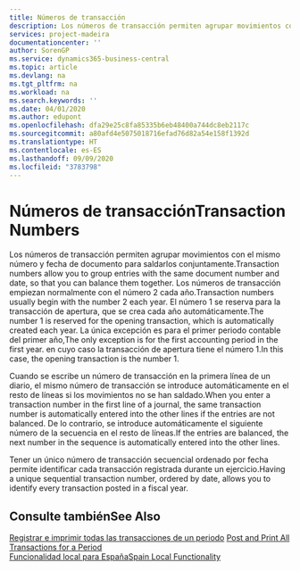 ```yaml
---
title: Números de transacción
description: Los números de transacción permiten agrupar movimientos con el mismo número y fecha de documento para saldarlos conjuntamente.
services: project-madeira
documentationcenter: ''
author: SorenGP
ms.service: dynamics365-business-central
ms.topic: article
ms.devlang: na
ms.tgt_pltfrm: na
ms.workload: na
ms.search.keywords: ''
ms.date: 04/01/2020
ms.author: edupont
ms.openlocfilehash: dfa29e25c8fa85335b6eb48400a744dc8eb2117c
ms.sourcegitcommit: a80afd4e5075018716efad76d82a54e158f1392d
ms.translationtype: HT
ms.contentlocale: es-ES
ms.lasthandoff: 09/09/2020
ms.locfileid: "3783798"
---
```

# <a name="transaction-numbers"></a><span data-ttu-id="7ba18-103">Números de transacción</span><span class="sxs-lookup"><span data-stu-id="7ba18-103">Transaction Numbers</span></span>
<span data-ttu-id="7ba18-104">Los números de transacción permiten agrupar movimientos con el mismo número y fecha de documento para saldarlos conjuntamente.</span><span class="sxs-lookup"><span data-stu-id="7ba18-104">Transaction numbers allow you to group entries with the same document number and date, so that you can balance them together.</span></span> <span data-ttu-id="7ba18-105">Los números de transacción empiezan normalmente con el número 2 cada año.</span><span class="sxs-lookup"><span data-stu-id="7ba18-105">Transaction numbers usually begin with the number 2 each year.</span></span> <span data-ttu-id="7ba18-106">El número 1 se reserva para la transacción de apertura, que se crea cada año automáticamente.</span><span class="sxs-lookup"><span data-stu-id="7ba18-106">The number 1 is reserved for the opening transaction, which is automatically created each year.</span></span> <span data-ttu-id="7ba18-107">La única excepción es para el primer periodo contable del primer año,</span><span class="sxs-lookup"><span data-stu-id="7ba18-107">The only exception is for the first accounting period in the first year.</span></span> <span data-ttu-id="7ba18-108">en cuyo caso la transacción de apertura tiene el número 1.</span><span class="sxs-lookup"><span data-stu-id="7ba18-108">In this case, the opening transaction is the number 1.</span></span>  

<span data-ttu-id="7ba18-109">Cuando se escribe un número de transacción en la primera línea de un diario, el mismo número de transacción se introduce automáticamente en el resto de líneas si los movimientos no se han saldado.</span><span class="sxs-lookup"><span data-stu-id="7ba18-109">When you enter a transaction number in the first line of a journal, the same transaction number is automatically entered into the other lines if the entries are not balanced.</span></span> <span data-ttu-id="7ba18-110">De lo contrario, se introduce automáticamente el siguiente número de la secuencia en el resto de líneas.</span><span class="sxs-lookup"><span data-stu-id="7ba18-110">If the entries are balanced, the next number in the sequence is automatically entered into the other lines.</span></span>  

<span data-ttu-id="7ba18-111">Tener un único número de transacción secuencial ordenado por fecha permite identificar cada transacción registrada durante un ejercicio.</span><span class="sxs-lookup"><span data-stu-id="7ba18-111">Having a unique sequential transaction number, ordered by date, allows you to identify every transaction posted in a fiscal year.</span></span>  

## <a name="see-also"></a><span data-ttu-id="7ba18-112">Consulte también</span><span class="sxs-lookup"><span data-stu-id="7ba18-112">See Also</span></span>  
 <span data-ttu-id="7ba18-113">[Registrar e imprimir todas las transacciones de un periodo](how-to-post-and-print-all-transactions-for-a-period.md) </span><span class="sxs-lookup"><span data-stu-id="7ba18-113">[Post and Print All Transactions for a Period](how-to-post-and-print-all-transactions-for-a-period.md) </span></span>  
 [<span data-ttu-id="7ba18-114">Funcionalidad local para España</span><span class="sxs-lookup"><span data-stu-id="7ba18-114">Spain Local Functionality</span></span>](spain-local-functionality.md)
